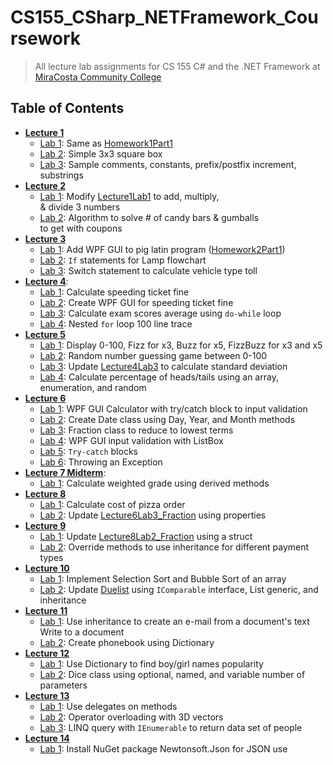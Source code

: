 # CS155_CSharp_NETFramework_Coursework
> All lecture lab assignments for CS 155 C# and the .NET Framework at  
> [MiraCosta Community College](http://catalog.miracosta.edu/disciplines/computerscience/#courseinventory)

## Table of Contents

* [**Lecture 1**](Lecture1)
  * [Lab 1](Lecture1/Lecture1Lab1): Same as [Homework1Part1](../HW/Homework1/Homework1Part1)
  * [Lab 2](Lecture1/Lecture1Lab2): Simple 3x3 square box  
  * [Lab 3](Lecture1/Lecture1Lab3): Sample comments, constants, prefix/postfix increment, substrings
* [**Lecture 2**](Lecture2)
  * [Lab 1](Lecture2/Lecture2Lab1): Modify [Lecture1Lab1](Lecture1/Lecture1Lab1) to add, multiply,  
    & divide 3 numbers
  * [Lab 2](Lecture2/Lecture2Lab2): Algorithm to solve # of candy bars & gumballs  
    to get with coupons
* [**Lecture 3**](Lecture3)
  * [Lab 1](Lecture3/Lecture3Lab1): Add WPF GUI to pig latin program ([Homework2Part1](../HW/Homework2/Homework2Part1))
  * [Lab 2](Lecture3/Lecture3Lab2): <code>If</code> statements for Lamp flowchart
  * [Lab 3](Lecture3/Lecture3Lab3): Switch statement to calculate vehicle type toll
* [**Lecture 4**](Lecture4): 
  * [Lab 1](Lecture4/Lecture4Lab1): Calculate speeding ticket fine
  * [Lab 2](Lecture4/Lecture4Lab2): Create WPF GUI for speeding ticket fine
  * [Lab 3](Lecture4/Lecture4Lab3): Calculate exam scores average using <code>do-while</code> loop
  * [Lab 4](Lecture4/Lecture4Lab4): Nested <code>for</code> loop 100 line trace
* [**Lecture 5**](Lecture5)
  * [Lab 1](Lecture5/Lecture5Lab1_FizzBuzz): Display 0-100, Fizz for x3, Buzz for x5, FizzBuzz for x3 and x5
  * [Lab 2](Lecture5/Lecture5Lab2_GuessingGame): Random number guessing game between 0-100
  * [Lab 3](Lecture5/Lecture5Lab3_GradesUpdated): Update [Lecture4Lab3](Lecture4/Lecture4Lab3) to calculate standard deviation
  * [Lab 4](Lecture5/Lecture5Lab4_CoinFlipArray): Calculate percentage of heads/tails using an array, enumeration, and random
* [**Lecture 6**](Lecture6)
  * [Lab 1](Lecture6/Lecture6Lab1_Calculator): WPF GUI Calculator with try/catch block to input validation
  * [Lab 2](Lecture6/Lecture6Lab2_Date): Create Date class using Day, Year, and Month methods
  * [Lab 3](Lecture6/Lecture6Lab3_Fraction): Fraction class to reduce to lowest terms
  * [Lab 4](Lecture6/Lecture6Lab4_Input): WPF GUI input validation with ListBox
  * [Lab 5](Lecture6/Lecture6Lab5_Try): <code>Try-catch</code> blocks
  * [Lab 6](Lecture6/Lecture6Lab6_Try2): Throwing an Exception
* [**Lecture 7 Midterm**](Lecture7Midterm): 
  * [Lab 1](Lecture7Midterm/Lecture7Midterm_StudentRecord): Calculate weighted grade using derived methods
* [**Lecture 8**](Lecture8)
  * [Lab 1](Lecture8/Lecture8Lab1_Pizza): Calculate cost of pizza order
  * [Lab 2](Lecture8/Lecture8Lab2_Fraction): Update [Lecture6Lab3_Fraction](Lecture6/Lecture6Lab3_Fraction) using properties
* [**Lecture 9**](Lecture9)
  * [Lab 1](Lecture9/Lecture9Lab1_Fraction): Update [Lecture8Lab2_Fraction](Lecture8/Lecture8Lab2_Fraction) using a struct
  * [Lab 2](Lecture9/Lecture9Lab2): Override methods to use inheritance for different payment types
* [**Lecture 10**](Lecture10)
  * [Lab 1](Lecture10/Lecture10Lab1_Sorts): Implement Selection Sort and Bubble Sort of an array
  * [Lab 2](Lecture10/Lecture10Lab2_Puzzlevania): Update [Duelist](../HW/Homework8) using <code>IComparable</code> interface, List generic, and inheritance
* [**Lecture 11**](Lecture11)
  * [Lab 1](Lecture11/Lecture11Lab1_DocumentInheritance): Use inheritance to create an e-mail from a document's text  
    Write to a document
  * [Lab 2](Lecture11/Lecture11Lab2_Dictionary): Create phonebook using Dictionary
* [**Lecture 12**](Lecture12)
  * [Lab 1](Lecture12/Lecture12Lab1): Use Dictionary to find boy/girl names popularity
  * [Lab 2](Lecture12/Lecture12Lab2): Dice class using optional, named, and variable number of parameters
* [**Lecture 13**](Lecture13)
  * [Lab 1](Lecture13/Lecture13Lab1_Delegates): Use delegates on methods
  * [Lab 2](Lecture13/Lecture13Lab2_3DVectors): Operator overloading with 3D vectors
  * [Lab 3](Lecture13/Lecture13Lab2_LINQ): LINQ query with <code>IEnumerable</code> to return data set of people
* [**Lecture 14**](Lecture14)
  * [Lab 1](Lecture14/Lecture14Lab1_NuGet): Install NuGet package Newtonsoft.Json for JSON use